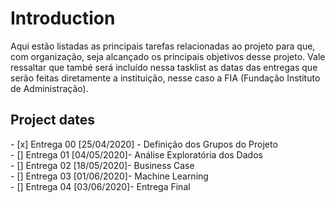 
<h1>Introduction</h1>
<p>Aqui estão listadas as principais tarefas relacionadas ao projeto para que, com organização, seja alcançado os principais objetivos desse projeto.
Vale ressaltar que també será incluído nessa tasklist as datas das entregas que serão feitas diretamente a instituição, nesse caso a FIA (Fundação Instituto de Administração).</p>


<h2>Project dates</h2>
- [x] Entrega 00 [25/04/2020] - Definição dos Grupos do Projeto<br>
- [] Entrega 01 [04/05/2020]- Análise Exploratória dos Dados<br>
- [] Entrega 02 [18/05/2020]- Business Case<br>
- [] Entrega 03 [01/06/2020]- Machine Learning<br>
- [] Entrega 04 [03/06/2020]- Entrega Final<br>
   
